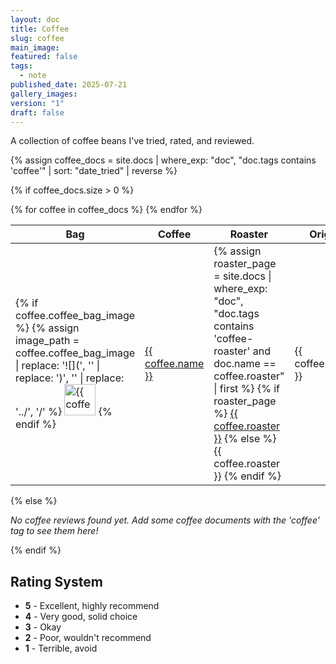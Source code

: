 ```yaml
---
layout: doc
title: Coffee
slug: coffee
main_image: 
featured: false
tags:
  - note
published_date: 2025-07-21
gallery_images: 
version: "1"
draft: false
---
```

A collection of coffee beans I've tried, rated, and reviewed.

{% assign coffee_docs = site.docs | where_exp: "doc", "doc.tags contains 'coffee'" | sort: "date_tried" | reverse %}

{% if coffee_docs.size > 0 %}
<div class="coffee-database">
  <table>
    <thead>
      <tr>
        <th>Bag</th>
        <th>Coffee</th>
        <th>Roaster</th>
        <th>Origin</th>
        <th>Rating</th>
        <th>Price</th>
        <th>Tried</th>
      </tr>
    </thead>
    <tbody>
      {% for coffee in coffee_docs %}
      <tr>
        <td>
          {% if coffee.coffee_bag_image %}
            {% assign image_path = coffee.coffee_bag_image | replace: '![](', '' | replace: ')', '' | replace: '../', '/' %}
            <img src="{{ image_path | relative_url }}" alt="{{ coffee.name }}" style="width: 50px; height: auto;">
          {% endif %}
        </td>
        <td><a href="{{ coffee.url | relative_url }}">{{ coffee.name }}</a></td>
        <td>
          {% assign roaster_page = site.docs | where_exp: "doc", "doc.tags contains 'coffee-roaster' and doc.name == coffee.roaster" | first %}
          {% if roaster_page %}
            <a href="{{ roaster_page.url | relative_url }}">{{ coffee.roaster }}</a>
          {% else %}
            {{ coffee.roaster }}
          {% endif %}
        </td>
        <td>{{ coffee.origin }}</td>
        <td>{{ coffee.rating_1-5 }}/5</td>
        <td>{{ coffee.date_tried }}</td>
      </tr>
      {% endfor %}
    </tbody>
  </table>
</div>
{% else %}
<p><em>No coffee reviews found yet. Add some coffee documents with the 'coffee' tag to see them here!</em></p>
{% endif %}

## Rating System
- **5** - Excellent, highly recommend  
- **4** - Very good, solid choice
- **3** - Okay
- **2** - Poor, wouldn't recommend
- **1** - Terrible, avoid


